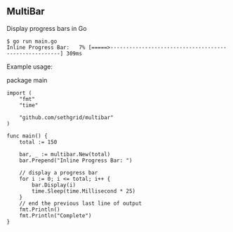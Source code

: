 ## MultiBar

Display progress bars in Go

    $ go run main.go
    Inline Progress Bar:   7% [=====>------------------------------------------------------] 309ms

Example usage:

package main

    import (
        "fmt"
        "time"

        "github.com/sethgrid/multibar"
    )

    func main() {
        total := 150

        bar, _ := multibar.New(total)
        bar.Prepend("Inline Progress Bar: ")

        // display a progress bar
        for i := 0; i <= total; i++ {
            bar.Display(i)
            time.Sleep(time.Millisecond * 25)
        }
        // end the previous last line of output
        fmt.Println()
        fmt.Println("Complete")
    }